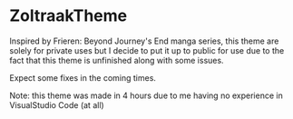 # ZoltraakTheme
Inspired by Frieren: Beyond Journey's End manga series, this theme are solely for private uses but I decide to put it up to public for use due to the fact that this theme is unfinished along with some issues.

Expect some fixes in the coming times.

Note: this theme was made in 4 hours due to me having no experience in VisualStudio Code (at all)
